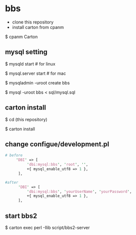 bbs
===
* clone this repository
* install carton from cpanm

$ cpanm Carton

## mysql setting
$ mysqld start # for linux

$ mysql.server start # for mac

$ mysqladmin -uroot create bbs

$ mysql -uroot bbs < sql/mysql.sql

## carton install

$ cd (this repository)

$ carton install

## change configue/development.pl
```development.pl
# before
     'DBI' => [
          'dbi:mysql:bbs', 'root', '',
          +{ mysql_enable_utf8 => 1 },
      ],
```

```development.pl
#after
      'DBI' => [
          'dbi:mysql:bbs', 'yourUserName', 'yourPassword',
          +{ mysql_enable_utf8 => 1 },
      ],
```

## start bbs2
$ carton exec perl -Ilib script/bbs2-server
